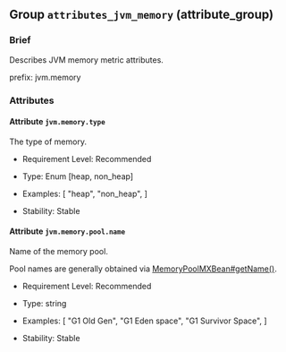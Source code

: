 ## Group `attributes_jvm_memory` (attribute_group)

### Brief

Describes JVM memory metric attributes.

prefix: jvm.memory

### Attributes


#### Attribute `jvm.memory.type`

The type of memory.


- Requirement Level: Recommended
  
- Type: Enum [heap, non_heap]
- Examples: [
    "heap",
    "non_heap",
]
  
- Stability: Stable
  
  
#### Attribute `jvm.memory.pool.name`

Name of the memory pool.


Pool names are generally obtained via [MemoryPoolMXBean#getName()](https://docs.oracle.com/en/java/javase/11/docs/api/java.management/java/lang/management/MemoryPoolMXBean.html#getName()).

- Requirement Level: Recommended
  
- Type: string
- Examples: [
    "G1 Old Gen",
    "G1 Eden space",
    "G1 Survivor Space",
]
  
- Stability: Stable
  
  